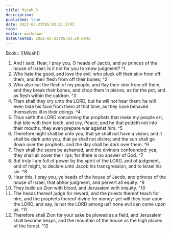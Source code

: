 ```yaml
---
title: Micah_3
description: 
published: true
date: 2022-02-23T05:03:31.574Z
tags: 
editor: markdown
dateCreated: 2022-02-23T05:03:29.804Z
---
```


 Book:: [[Micah]]
 1. And I said, Hear, I pray you, O heads of Jacob, and ye princes of the house of Israel; Is it not for you to know judgment? ^1
 2. Who hate the good, and love the evil; who pluck off their skin from off them, and their flesh from off their bones; ^2
 3. Who also eat the flesh of my people, and flay their skin from off them; and they break their bones, and chop them in pieces, as for the pot, and as flesh within the caldron. ^3
 4. Then shall they cry unto the LORD, but he will not hear them: he will even hide his face from them at that time, as they have behaved themselves ill in their doings. ^4
 5. Thus saith the LORD concerning the prophets that make my people err, that bite with their teeth, and cry, Peace; and he that putteth not into their mouths, they even prepare war against him. ^5
 6. Therefore night shall be unto you, that ye shall not have a vision; and it shall be dark unto you, that ye shall not divine; and the sun shall go down over the prophets, and the day shall be dark over them. ^6
 7. Then shall the seers be ashamed, and the diviners confounded: yea, they shall all cover their lips; for there is no answer of God. ^7
 8. But truly I am full of power by the spirit of the LORD, and of judgment, and of might, to declare unto Jacob his transgression, and to Israel his sin. ^8
 9. Hear this, I pray you, ye heads of the house of Jacob, and princes of the house of Israel, that abhor judgment, and pervert all equity. ^9
 10. They build up Zion with blood, and Jerusalem with iniquity. ^10
 11. The heads thereof judge for reward, and the priests thereof teach for hire, and the prophets thereof divine for money: yet will they lean upon the LORD, and say, Is not the LORD among us? none evil can come upon us. ^11
 12. Therefore shall Zion for your sake be plowed as a field, and Jerusalem shall become heaps, and the mountain of the house as the high places of the forest. ^12
